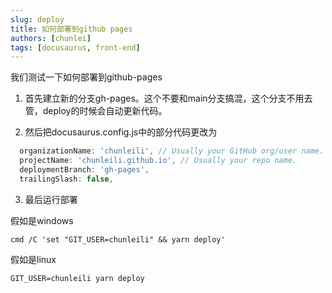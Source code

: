 ```yaml
---
slug: deploy
title: 如何部署到github pages
authors: [chunlei]
tags: [docusaurus, front-end]
---
```


我们测试一下如何部署到github-pages

1. 首先建立新的分支gh-pages。这个不要和main分支搞混，这个分支不用去管，deploy的时候会自动更新代码。


2. 然后把docusaurus.config.js中的部分代码更改为

```js
  organizationName: 'chunleili', // Usually your GitHub org/user name.
  projectName: 'chunleili.github.io', // Usually your repo name.
  deploymentBranch: 'gh-pages',
  trailingSlash: false,
```

3. 最后运行部署

假如是windows
```
cmd /C 'set "GIT_USER=chunleili" && yarn deploy'
```

假如是linux
```
GIT_USER=chunleili yarn deploy
```
